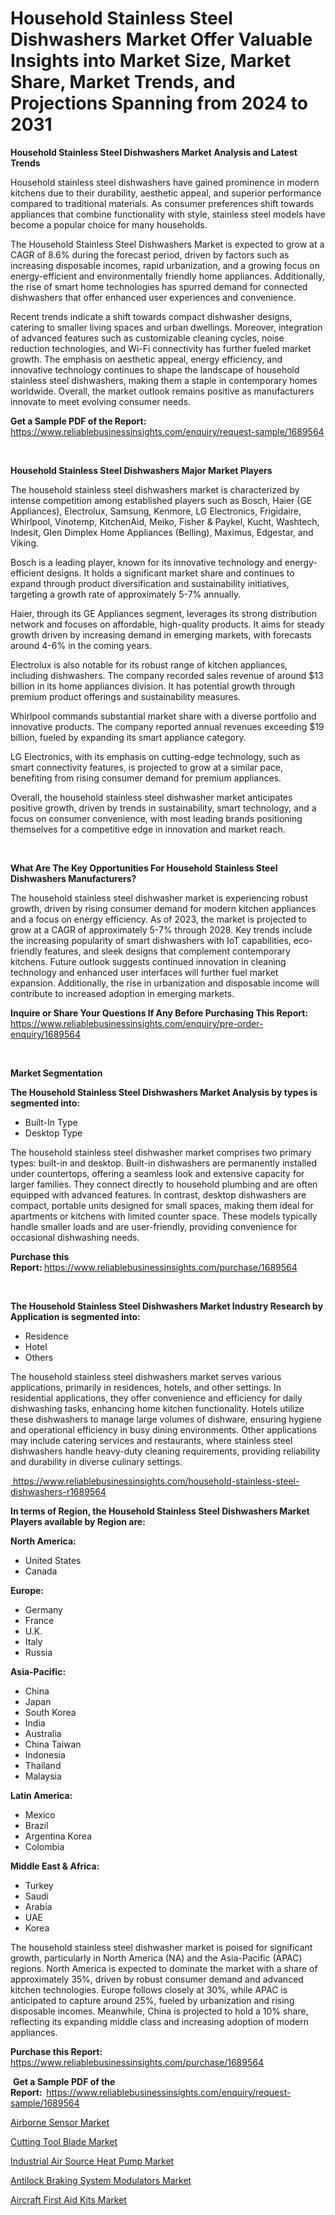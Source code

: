 <p><h1>Household Stainless Steel Dishwashers Market Offer Valuable Insights into Market Size, Market Share, Market Trends, and Projections Spanning from 2024 to 2031</h1></p><p><strong>Household Stainless Steel Dishwashers Market Analysis and Latest Trends</strong></p>
<p><p>Household stainless steel dishwashers have gained prominence in modern kitchens due to their durability, aesthetic appeal, and superior performance compared to traditional materials. As consumer preferences shift towards appliances that combine functionality with style, stainless steel models have become a popular choice for many households. </p><p>The Household Stainless Steel Dishwashers Market is expected to grow at a CAGR of 8.6% during the forecast period, driven by factors such as increasing disposable incomes, rapid urbanization, and a growing focus on energy-efficient and environmentally friendly home appliances. Additionally, the rise of smart home technologies has spurred demand for connected dishwashers that offer enhanced user experiences and convenience.</p><p>Recent trends indicate a shift towards compact dishwasher designs, catering to smaller living spaces and urban dwellings. Moreover, integration of advanced features such as customizable cleaning cycles, noise reduction technologies, and Wi-Fi connectivity has further fueled market growth. The emphasis on aesthetic appeal, energy efficiency, and innovative technology continues to shape the landscape of household stainless steel dishwashers, making them a staple in contemporary homes worldwide. Overall, the market outlook remains positive as manufacturers innovate to meet evolving consumer needs.</p></p>
<p><strong>Get a Sample PDF of the Report:&nbsp;</strong> <a href="https://www.reliablebusinessinsights.com/enquiry/request-sample/1689564?utm_campaign=113&utm_medium=2&utm_source=Github&utm_content=ia&utm_term=17102024&utm_id=household-stainless-steel-dishwashers">https://www.reliablebusinessinsights.com/enquiry/request-sample/1689564</a></p>
<p>&nbsp;</p>
<p><strong>Household Stainless Steel Dishwashers Major Market Players</strong></p>
<p><p>The household stainless steel dishwashers market is characterized by intense competition among established players such as Bosch, Haier (GE Appliances), Electrolux, Samsung, Kenmore, LG Electronics, Frigidaire, Whirlpool, Vinotemp, KitchenAid, Meiko, Fisher & Paykel, Kucht, Washtech, Indesit, Glen Dimplex Home Appliances (Belling), Maximus, Edgestar, and Viking. </p><p>Bosch is a leading player, known for its innovative technology and energy-efficient designs. It holds a significant market share and continues to expand through product diversification and sustainability initiatives, targeting a growth rate of approximately 5-7% annually.</p><p>Haier, through its GE Appliances segment, leverages its strong distribution network and focuses on affordable, high-quality products. It aims for steady growth driven by increasing demand in emerging markets, with forecasts around 4-6% in the coming years.</p><p>Electrolux is also notable for its robust range of kitchen appliances, including dishwashers. The company recorded sales revenue of around $13 billion in its home appliances division. It has potential growth through premium product offerings and sustainability measures.</p><p>Whirlpool commands substantial market share with a diverse portfolio and innovative products. The company reported annual revenues exceeding $19 billion, fueled by expanding its smart appliance category.</p><p>LG Electronics, with its emphasis on cutting-edge technology, such as smart connectivity features, is projected to grow at a similar pace, benefiting from rising consumer demand for premium appliances.</p><p>Overall, the household stainless steel dishwasher market anticipates positive growth, driven by trends in sustainability, smart technology, and a focus on consumer convenience, with most leading brands positioning themselves for a competitive edge in innovation and market reach.</p></p>
<p>&nbsp;</p>
<p><strong>What Are The Key Opportunities For Household Stainless Steel Dishwashers Manufacturers?</strong></p>
<p><p>The household stainless steel dishwasher market is experiencing robust growth, driven by rising consumer demand for modern kitchen appliances and a focus on energy efficiency. As of 2023, the market is projected to grow at a CAGR of approximately 5-7% through 2028. Key trends include the increasing popularity of smart dishwashers with IoT capabilities, eco-friendly features, and sleek designs that complement contemporary kitchens. Future outlook suggests continued innovation in cleaning technology and enhanced user interfaces will further fuel market expansion. Additionally, the rise in urbanization and disposable income will contribute to increased adoption in emerging markets.</p></p>
<p><strong>Inquire or Share Your Questions If Any Before Purchasing This Report:</strong> <a href="https://www.reliablebusinessinsights.com/enquiry/pre-order-enquiry/1689564?utm_campaign=113&utm_medium=2&utm_source=Github&utm_content=ia&utm_term=17102024&utm_id=household-stainless-steel-dishwashers">https://www.reliablebusinessinsights.com/enquiry/pre-order-enquiry/1689564</a></p>
<p>&nbsp;</p>
<p><strong>Market Segmentation</strong></p>
<p><strong>The Household Stainless Steel Dishwashers Market Analysis by types is segmented into:</strong></p>
<p><ul><li>Built-In Type</li><li>Desktop Type</li></ul></p>
<p><p>The household stainless steel dishwasher market comprises two primary types: built-in and desktop. Built-in dishwashers are permanently installed under countertops, offering a seamless look and extensive capacity for larger families. They connect directly to household plumbing and are often equipped with advanced features. In contrast, desktop dishwashers are compact, portable units designed for small spaces, making them ideal for apartments or kitchens with limited counter space. These models typically handle smaller loads and are user-friendly, providing convenience for occasional dishwashing needs.</p></p>
<p><strong>Purchase this Report:&nbsp;</strong><a href="https://www.reliablebusinessinsights.com/purchase/1689564?utm_campaign=113&utm_medium=2&utm_source=Github&utm_content=ia&utm_term=17102024&utm_id=household-stainless-steel-dishwashers">https://www.reliablebusinessinsights.com/purchase/1689564</a></p>
<p>&nbsp;</p>
<p><strong>The Household Stainless Steel Dishwashers Market Industry Research by Application is segmented into:</strong></p>
<p><ul><li>Residence</li><li>Hotel</li><li>Others</li></ul></p>
<p><p>The household stainless steel dishwashers market serves various applications, primarily in residences, hotels, and other settings. In residential applications, they offer convenience and efficiency for daily dishwashing tasks, enhancing home kitchen functionality. Hotels utilize these dishwashers to manage large volumes of dishware, ensuring hygiene and operational efficiency in busy dining environments. Other applications may include catering services and restaurants, where stainless steel dishwashers handle heavy-duty cleaning requirements, providing reliability and durability in diverse culinary settings.</p></p>
<p><a href="https://www.reliablebusinessinsights.com/household-stainless-steel-dishwashers-r1689564?utm_campaign=113&utm_medium=2&utm_source=Github&utm_content=ia&utm_term=17102024&utm_id=household-stainless-steel-dishwashers">&nbsp;https://www.reliablebusinessinsights.com/household-stainless-steel-dishwashers-r1689564</a></p>
<p><strong>In terms of Region, the Household Stainless Steel Dishwashers Market Players available by Region are:</strong></p>
<p>
    <p> <strong> North America: </strong>
        <ul>
            <li>United States</li>
            <li>Canada</li>
        </ul>
        </p> 
    <p> <strong> Europe: </strong>
        <ul>
            <li>Germany</li>
            <li>France</li>
            <li>U.K.</li>
            <li>Italy</li>
            <li>Russia</li>
        </ul>
        </p> 
    <p> <strong> Asia-Pacific: </strong>
        <ul>
            <li>China</li>
            <li>Japan</li>
            <li>South Korea</li>
            <li>India</li>
            <li>Australia</li>
            <li>China Taiwan</li>
            <li>Indonesia</li>
            <li>Thailand</li>
            <li>Malaysia</li>
        </ul>
        </p> 
    <p> <strong> Latin America: </strong>
        <ul>
            <li>Mexico</li>
            <li>Brazil</li>
            <li>Argentina Korea</li>
            <li>Colombia</li>
        </ul>
        </p> 
    <p> <strong> Middle East & Africa: </strong>
        <ul>
            <li>Turkey</li>
            <li>Saudi</li>
            <li>Arabia</li>
            <li>UAE</li>
            <li>Korea</li>
        </ul>
    </p>
    </p>
<p><p>The household stainless steel dishwasher market is poised for significant growth, particularly in North America (NA) and the Asia-Pacific (APAC) regions. North America is expected to dominate the market with a share of approximately 35%, driven by robust consumer demand and advanced kitchen technologies. Europe follows closely at 30%, while APAC is anticipated to capture around 25%, fueled by urbanization and rising disposable incomes. Meanwhile, China is projected to hold a 10% share, reflecting its expanding middle class and increasing adoption of modern appliances.</p></p>
<p><strong>Purchase this Report: </strong><a href="https://www.reliablebusinessinsights.com/purchase/1689564?utm_campaign=113&utm_medium=2&utm_source=Github&utm_content=ia&utm_term=17102024&utm_id=household-stainless-steel-dishwashers">https://www.reliablebusinessinsights.com/purchase/1689564</a></p>
<p>&nbsp;<strong>Get a Sample PDF of the Report:&nbsp;&nbsp;</strong><a href="https://www.reliablebusinessinsights.com/enquiry/request-sample/1689564?utm_campaign=113&utm_medium=2&utm_source=Github&utm_content=ia&utm_term=17102024&utm_id=household-stainless-steel-dishwashers">https://www.reliablebusinessinsights.com/enquiry/request-sample/1689564</a></p>
<p><strong></strong></p>
<p><p><a href="https://www.linkedin.com/pulse/influencing-factors-airborne-sensor-market-insights-growth-semof?utm_campaign=113&utm_medium=2&utm_source=Github&utm_content=ia&utm_term=17102024&utm_id=household-stainless-steel-dishwashers">Airborne Sensor Market</a></p><p><a href="https://issuu.com/reportprime-2/docs/cutting-tool-blade-market-size-2030_6e244f218c6eaa?utm_campaign=113&utm_medium=2&utm_source=Github&utm_content=ia&utm_term=17102024&utm_id=household-stainless-steel-dishwashers">Cutting Tool Blade Market</a></p><p><a href="https://issuu.com/reportprime-2/docs/industrial-air-source-heat-pump-mar_b3ed2df5b72dcf?utm_campaign=113&utm_medium=2&utm_source=Github&utm_content=ia&utm_term=17102024&utm_id=household-stainless-steel-dishwashers">Industrial Air Source Heat Pump Market</a></p><p><a href="https://github.com/LoretaDushku585/Market-Research-Report-List-1/blob/main/antilock-braking-system-modulators-market.md?utm_campaign=113&utm_medium=2&utm_source=Github&utm_content=ia&utm_term=17102024&utm_id=household-stainless-steel-dishwashers">Antilock Braking System Modulators Market</a></p><p><a href="https://www.linkedin.com/pulse/global-aircraft-first-aid-kits-market-trends-analysis-future-klu9e?utm_campaign=113&utm_medium=2&utm_source=Github&utm_content=ia&utm_term=17102024&utm_id=household-stainless-steel-dishwashers">Aircraft First Aid Kits Market</a></p></p>